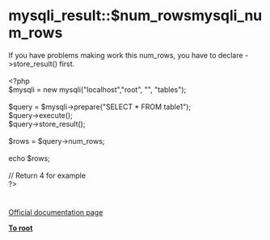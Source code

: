 # mysqli_result::$num_rowsmysqli_num_rows




<div class="phpcode"><span class="html">
If you have problems making work this num_rows, you have to declare -&gt;store_result() first.<br><br><span class="default">&lt;?php<br>$mysqli </span><span class="keyword">= new </span><span class="default">mysqli</span><span class="keyword">(</span><span class="string">&quot;localhost&quot;</span><span class="keyword">,</span><span class="string">&quot;root&quot;</span><span class="keyword">, </span><span class="string">&quot;&quot;</span><span class="keyword">, </span><span class="string">&quot;tables&quot;</span><span class="keyword">);<br><br></span><span class="default">$query </span><span class="keyword">= </span><span class="default">$mysqli</span><span class="keyword">-&gt;</span><span class="default">prepare</span><span class="keyword">(</span><span class="string">&quot;SELECT * FROM table1&quot;</span><span class="keyword">);<br></span><span class="default">$query</span><span class="keyword">-&gt;</span><span class="default">execute</span><span class="keyword">();<br></span><span class="default">$query</span><span class="keyword">-&gt;</span><span class="default">store_result</span><span class="keyword">();<br><br></span><span class="default">$rows </span><span class="keyword">= </span><span class="default">$query</span><span class="keyword">-&gt;</span><span class="default">num_rows</span><span class="keyword">;<br><br>echo </span><span class="default">$rows</span><span class="keyword">;<br><br></span><span class="comment">// Return 4 for example<br></span><span class="default">?&gt;</span>
</span>
</div>
  

#

[Official documentation page](https://www.php.net/manual/en/mysqli-result.num-rows.php)

**[To root](/README.md)**